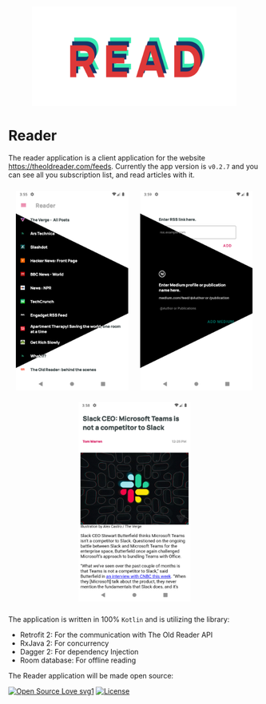 <p align="center">
<img src="https://github.com/sssurvey/reader/blob/develop/readmeRes/read_banner.png?raw=true" alt="add source screenshot with half dark mode" height="200 px" style="margin:0px 10px"/>
</p>

# Reader
The reader application is a client application for the website <https://theoldreader.com/feeds>. Currently the app version is ```v0.2.7``` and you can see all you subscription list, and read articles with it.

<p align="center">
<img src="https://github.com/sssurvey/reader/blob/documentation-better-read-me/readmeRes/sources_list.png?raw=true" alt="source list screenshot with half dark mode" height="400px" style="margin:10px 10px"/>

<img src="https://github.com/sssurvey/reader/blob/documentation-better-read-me/readmeRes/add_articles.png?raw=true" alt="add source screenshot with half dark mode" height="400px" style="margin:10px 10px"/>

<img src="https://github.com/sssurvey/reader/blob/develop/readmeRes/article_details.png?raw=true" alt="read article details webview" height="400px" style="margin:10px 10px"/>
</p>

The application is written in 100% ```Kotlin``` and is utilizing the library:

- Retrofit 2: For the communication with The Old Reader API
- RxJava 2: For concurrency
- Dagger 2: For dependency Injection
- Room database: For offline reading

The Reader application will be made open source:

[![Open Source Love svg1](https://badges.frapsoft.com/os/v1/open-source.svg?v=103)](https://github.com/ellerbrock/open-source-badges/)
[![License](https://img.shields.io/badge/License-BSD%202--Clause-orange.svg)](https://opensource.org/licenses/BSD-2-Clause) 